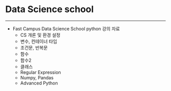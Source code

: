 # Data Science school
---
* Fast Campus Data Science School python 강의 자료
  - CS 개론 및 환경 설정
  - 변수, 컨테이너 타입
  - 조건문, 반복문
  - 함수
  - 함수2
  - 클래스
  - Regular Expression
  - Numpy, Pandas
  - Advanced Python
